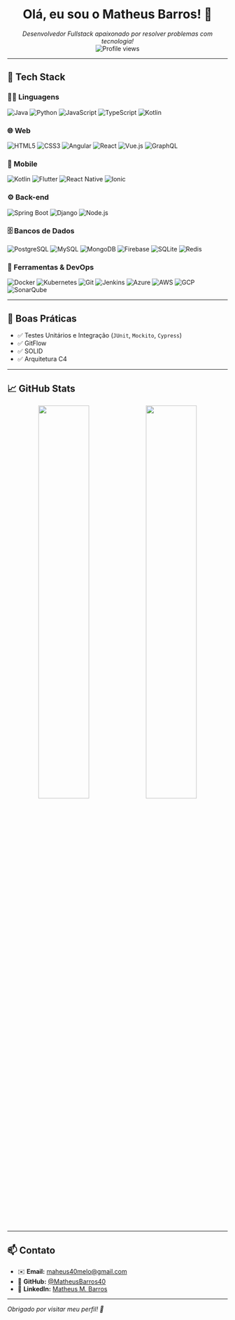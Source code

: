 <h1 align="center">Olá, eu sou o Matheus Barros! 👋</h1>

<p align="center">
  <i>Desenvolvedor Fullstack apaixonado por resolver problemas com tecnologia!</i><br>
  <img src="https://komarev.com/ghpvc/?username=MatheusBarros40&color=blue" alt="Profile views" />
</p>

---

## 🚀 Tech Stack

### 👨‍💻 Linguagens
![Java](https://img.shields.io/badge/-Java-007396?style=flat&logo=java)
![Python](https://img.shields.io/badge/-Python-3776AB?style=flat&logo=python)
![JavaScript](https://img.shields.io/badge/-JavaScript-F7DF1E?style=flat&logo=javascript&logoColor=black)
![TypeScript](https://img.shields.io/badge/-TypeScript-3178C6?style=flat&logo=typescript)
![Kotlin](https://img.shields.io/badge/-Kotlin-7F52FF?style=flat&logo=kotlin)

### 🌐 Web
![HTML5](https://img.shields.io/badge/-HTML5-E34F26?style=flat&logo=html5)
![CSS3](https://img.shields.io/badge/-CSS3-1572B6?style=flat&logo=css3)
![Angular](https://img.shields.io/badge/-Angular-DD0031?style=flat&logo=angular)
![React](https://img.shields.io/badge/-React-61DAFB?style=flat&logo=react)
![Vue.js](https://img.shields.io/badge/-Vue.js-4FC08D?style=flat&logo=vue.js)
![GraphQL](https://img.shields.io/badge/-GraphQL-E10098?style=flat&logo=graphql)

### 📱 Mobile
![Kotlin](https://img.shields.io/badge/-Kotlin-7F52FF?style=flat&logo=kotlin)
![Flutter](https://img.shields.io/badge/-Flutter-02569B?style=flat&logo=flutter)
![React Native](https://img.shields.io/badge/-React_Native-61DAFB?style=flat&logo=react)
![Ionic](https://img.shields.io/badge/-Ionic-3880FF?style=flat&logo=ionic)

### ⚙️ Back-end
![Spring Boot](https://img.shields.io/badge/-Spring_Boot-6DB33F?style=flat&logo=spring-boot)
![Django](https://img.shields.io/badge/-Django-092E20?style=flat&logo=django)
![Node.js](https://img.shields.io/badge/-Node.js-339933?style=flat&logo=node.js)

### 🗄️ Bancos de Dados
![PostgreSQL](https://img.shields.io/badge/-PostgreSQL-4169E1?style=flat&logo=postgresql)
![MySQL](https://img.shields.io/badge/-MySQL-4479A1?style=flat&logo=mysql)
![MongoDB](https://img.shields.io/badge/-MongoDB-47A248?style=flat&logo=mongodb)
![Firebase](https://img.shields.io/badge/-Firebase-FFCA28?style=flat&logo=firebase)
![SQLite](https://img.shields.io/badge/-SQLite-003B57?style=flat&logo=sqlite)
![Redis](https://img.shields.io/badge/-Redis-DC382D?style=flat&logo=redis)

### 🧰 Ferramentas & DevOps
![Docker](https://img.shields.io/badge/-Docker-2496ED?style=flat&logo=docker)
![Kubernetes](https://img.shields.io/badge/-Kubernetes-326CE5?style=flat&logo=kubernetes)
![Git](https://img.shields.io/badge/-Git-F05032?style=flat&logo=git)
![Jenkins](https://img.shields.io/badge/-Jenkins-D24939?style=flat&logo=jenkins)
![Azure](https://img.shields.io/badge/-Azure-0078D4?style=flat&logo=microsoft-azure)
![AWS](https://img.shields.io/badge/-AWS-232F3E?style=flat&logo=amazon-aws)
![GCP](https://img.shields.io/badge/-GCP-4285F4?style=flat&logo=google-cloud)
![SonarQube](https://img.shields.io/badge/-SonarQube-4E9BCD?style=flat&logo=sonarqube)

---

## 🧠 Boas Práticas
- ✅ Testes Unitários e Integração (`JUnit`, `Mockito`, `Cypress`)
- ✅ GitFlow
- ✅ SOLID
- ✅ Arquitetura C4

---

## 📈 GitHub Stats

<p align="center">
  <img width="48%" src="https://github-readme-stats.vercel.app/api?username=MatheusBarros40&show_icons=true&theme=radical" />
  <img width="48%" src="https://github-readme-stats.vercel.app/api/top-langs/?username=MatheusBarros40&layout=compact&theme=radical" />
</p>

---

## 📫 Contato

- ✉️ **Email:** maheus40melo@gmail.com  
- 🔗 **GitHub:** [@MatheusBarros40](https://github.com/MatheusBarros40)  
- 💼 **LinkedIn:** [Matheus M. Barros](https://www.linkedin.com/in/matheus-m-barros/)

---

_Obrigado por visitar meu perfil! 🚀_
